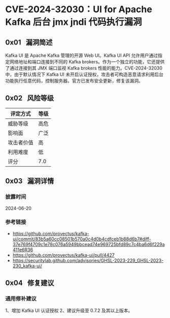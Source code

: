 # CVE-2024-32030：UI for Apache Kafka 后台 jmx jndi 代码执行漏洞 

## 0x01   漏洞简述

Kafka UI 是 Apache Kafka 管理的开源 Web UI。Kafka UI API 允许用户通过指定网络地址和端口连接到不同的 Kafka brokers。作为一个独立的功能，它还提供了通过连接到其 JMX 端口监视 Kafka brokers 性能的能力。CVE-2024-32030 中，由于默认情况下 Kafka UI 未开启认证授权，攻击者可构造恶意请求利用后台功能执行任意代码，控制服务器。官方已发布安全更新，修复该漏洞。

## 0x02   风险等级

| 评定方式  | 等级  |
| ----- | --- |
| 威胁等级  | 高危  |
| 影响面   | 广泛  |
| 攻击者价值 | 高   |
| 利用难度  | 低   |
| 评分    | 7.0 |

## 0x03   漏洞详情

### 披露时间

2024-06-20

### 参考链接

- https://github.com/provectus/kafka-ui/commit/83b5a60cc08501b570a0c4d0b4cdfceb1b88d6b7#diff-37e769f4709c1e78c076a5949bbcead74e969725bfd89c7c4ba6d6f229a411e6R36
- https://github.com/provectus/kafka-ui/pull/4427
- https://securitylab.github.com/advisories/GHSL-2023-229_GHSL-2023-230_kafka-ui/

## 0x04   修复建议

### 通用修补建议

1、增加 Kafka UI 认证授权
2、建议升级至 0.7.2 及其以上版本。
